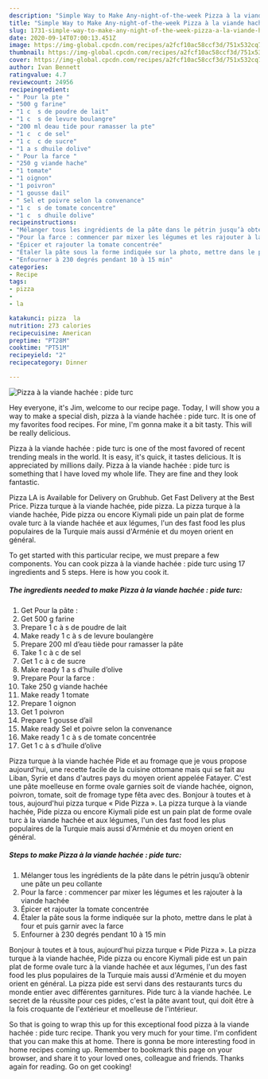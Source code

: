 ```yaml
---
description: "Simple Way to Make Any-night-of-the-week Pizza à la viande hachée : pide turc"
title: "Simple Way to Make Any-night-of-the-week Pizza à la viande hachée : pide turc"
slug: 1731-simple-way-to-make-any-night-of-the-week-pizza-a-la-viande-hachee-pide-turc
date: 2020-09-14T07:00:13.451Z
image: https://img-global.cpcdn.com/recipes/a2fcf10ac58ccf3d/751x532cq70/pizza-a-la-viande-hachee-pide-turc-photo-principale-de-la-recette.jpg
thumbnail: https://img-global.cpcdn.com/recipes/a2fcf10ac58ccf3d/751x532cq70/pizza-a-la-viande-hachee-pide-turc-photo-principale-de-la-recette.jpg
cover: https://img-global.cpcdn.com/recipes/a2fcf10ac58ccf3d/751x532cq70/pizza-a-la-viande-hachee-pide-turc-photo-principale-de-la-recette.jpg
author: Ivan Bennett
ratingvalue: 4.7
reviewcount: 24956
recipeingredient:
- " Pour la pte "
- "500 g farine"
- "1 c  s de poudre de lait"
- "1 c  s de levure boulangre"
- "200 ml deau tide pour ramasser la pte"
- "1 c  c de sel"
- "1 c  c de sucre"
- "1 a s dhuile dolive"
- " Pour la farce "
- "250 g viande hache"
- "1 tomate"
- "1 oignon"
- "1 poivron"
- "1 gousse dail"
- " Sel et poivre selon la convenance"
- "1 c  s de tomate concentre"
- "1 c  s dhuile dolive"
recipeinstructions:
- "Mélanger tous les ingrédients de la pâte dans le pétrin jusqu’à obtenir une pâte un peu collante"
- "Pour la farce : commencer par mixer les légumes et les rajouter à la viande hachée"
- "Épicer et rajouter la tomate concentrée"
- "Étaler la pâte sous la forme indiquée sur la photo, mettre dans le plat à four et puis garnir avec la farce"
- "Enfourner à 230 degrés pendant 10 à 15 min"
categories:
- Recipe
tags:
- pizza
- 
- la

katakunci: pizza  la 
nutrition: 273 calories
recipecuisine: American
preptime: "PT28M"
cooktime: "PT51M"
recipeyield: "2"
recipecategory: Dinner

---
```



![Pizza à la viande hachée : pide turc](https://img-global.cpcdn.com/recipes/a2fcf10ac58ccf3d/751x532cq70/pizza-a-la-viande-hachee-pide-turc-photo-principale-de-la-recette.jpg)

Hey everyone, it's Jim, welcome to our recipe page. Today, I will show you a way to make a special dish, pizza à la viande hachée : pide turc. It is one of my favorites food recipes. For mine, I'm gonna make it a bit tasty. This will be really delicious.

Pizza à la viande hachée : pide turc is one of the most favored of recent trending meals in the world. It is easy, it's quick, it tastes delicious. It is appreciated by millions daily. Pizza à la viande hachée : pide turc is something that I have loved my whole life. They are fine and they look fantastic.

Pizza LA is Available for Delivery on Grubhub. Get Fast Delivery at the Best Price. Pizza turque à la viande hachée, pide pizza. La pizza turque à la viande hachée, Pide pizza ou encore Kiymali pide un pain plat de forme ovale turc à la viande hachée et aux légumes, l&#39;un des fast food les plus populaires de la Turquie mais aussi d&#39;Arménie et du moyen orient en général.


To get started with this particular recipe, we must prepare a few components. You can cook pizza à la viande hachée : pide turc using 17 ingredients and 5 steps. Here is how you cook it.

<!--inarticleads1-->

##### The ingredients needed to make Pizza à la viande hachée : pide turc:

1. Get  Pour la pâte :
1. Get 500 g farine
1. Prepare 1 c à s de poudre de lait
1. Make ready 1 c à s de levure boulangère
1. Prepare 200 ml d’eau tiède pour ramasser la pâte
1. Take 1 c à c de sel
1. Get 1 c à c de sucre
1. Make ready 1 a s d’huile d’olive
1. Prepare  Pour la farce :
1. Take 250 g viande hachée
1. Make ready 1 tomate
1. Prepare 1 oignon
1. Get 1 poivron
1. Prepare 1 gousse d’ail
1. Make ready  Sel et poivre selon la convenance
1. Make ready 1 c à s de tomate concentrée
1. Get 1 c à s d’huile d’olive


Pizza turque à la viande hachée Pide et au fromage que je vous propose aujourd&#39;hui, une recette facile de la cuisine ottomane mais qui se fait au Liban, Syrie et dans d&#39;autres pays du moyen orient appelée Fatayer. C&#39;est une pâte moelleuse en forme ovale garnies soit de viande hachée, oignon, poivron, tomate, soit de fromage type fêta avec des. Bonjour à toutes et à tous, aujourd&#39;hui pizza turque « Pide Pizza ». La pizza turque à la viande hachée, Pide pizza ou encore Kiymali pide est un pain plat de forme ovale turc à la viande hachée et aux légumes, l&#39;un des fast food les plus populaires de la Turquie mais aussi d&#39;Arménie et du moyen orient en général. 

<!--inarticleads2-->

##### Steps to make Pizza à la viande hachée : pide turc:

1. Mélanger tous les ingrédients de la pâte dans le pétrin jusqu’à obtenir une pâte un peu collante
1. Pour la farce : commencer par mixer les légumes et les rajouter à la viande hachée
1. Épicer et rajouter la tomate concentrée
1. Étaler la pâte sous la forme indiquée sur la photo, mettre dans le plat à four et puis garnir avec la farce
1. Enfourner à 230 degrés pendant 10 à 15 min


Bonjour à toutes et à tous, aujourd&#39;hui pizza turque « Pide Pizza ». La pizza turque à la viande hachée, Pide pizza ou encore Kiymali pide est un pain plat de forme ovale turc à la viande hachée et aux légumes, l&#39;un des fast food les plus populaires de la Turquie mais aussi d&#39;Arménie et du moyen orient en général. La pizza pide est servi dans des restaurants turcs du monde entier avec différentes garnitures. Pide turc à la viande hachée. Le secret de la réussite pour ces pides, c&#39;est la pâte avant tout, qui doit être à la fois croquante de l&#39;extérieur et moelleuse de l&#39;intérieur. 

So that is going to wrap this up for this exceptional food pizza à la viande hachée : pide turc recipe. Thank you very much for your time. I'm confident that you can make this at home. There is gonna be more interesting food in home recipes coming up. Remember to bookmark this page on your browser, and share it to your loved ones, colleague and friends. Thanks again for reading. Go on get cooking!
